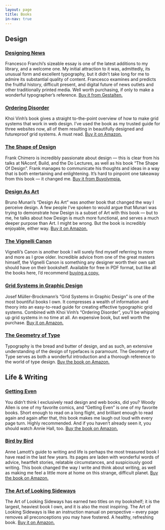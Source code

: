 ```yaml
---
layout: page
title: Books
in-nav: true
---
```


## Design

### [Designing News](http://usshop.gestalten.com/designing-news.html)

Francesco Franchi’s sizeable essay is one of the latest additions to my library, and a welcome one. My initial attraction to it was, admittedly, its unusual form and excellent typography, but it didn’t take long for me to admire its substantial quality of content. Francesco examines and predicts the fruitful history, difficult present, and digital future of news outlets and other traditionally printed media. Well worth purchasing, if only to make a wonderful typographer’s reference. [Buy it from Gestalten.](http://usshop.gestalten.com/designing-news.html)

### [Ordering Disorder](http://www.amazon.co.uk/gp/product/0321703537/ref=as_li_ss_tl?ie=UTF8&camp=1634&creative=19450&creativeASIN=0321703537&linkCode=as2&tag=danedesblo-21)

Khoi Vinh’s book gives a straight to-the-point overview of how to make grid systems that work in web design. I’ve used the book as my trusted guide for three websites now, all of them resulting in beautifully designed and futureproof grid systems. A must read. [Buy it on Amazon.](http://www.amazon.co.uk/gp/product/0321703537/ref=as_li_ss_tl?ie=UTF8&camp=1634&creative=19450&creativeASIN=0321703537&linkCode=as2&tag=danedesblo-21)


### [The Shape of Design](http://www.buyolympia.com/q/Item=frank-chimero-the-shape-of-design)

Frank Chimero is incredibly passionate about design — this is clear from his talks at NAconf, Build, and the Do Lectures, as well as his book “The Shape Of Design”. Frank manages to communicate his thoughts and ideas in a way that is both entertaining and enlightening. It’s hard to pinpoint one takeaway from this book — it changed me. [Buy it from Buyolympia.](http://www.buyolympia.com/q/Item=frank-chimero-the-shape-of-design)


### [Design As Art](http://www.amazon.co.uk/gp/product/0141035811/ref=as_li_ss_tl?ie=UTF8&camp=1634&creative=19450&creativeASIN=0141035811&linkCode=as2&tag=danedesblo-21)

Bruno Munari’s “Design As Art” was another book that changed the way I perceive design. A few people I’ve spoken to would argue that Munari was trying to demonstrate how Design is a subset of Art with this book — but to me, he talks about how Design is much more functional, and serves a much deeper purpose than Art. I might be wrong. But the book is incredibly enjoyable, either way. [Buy it on Amazon.](http://www.amazon.co.uk/gp/product/0141035811/ref=as_li_ss_tl?ie=UTF8&camp=1634&creative=19450&creativeASIN=0141035811&linkCode=as2&tag=danedesblo-21)


### [The Vignelli Canon](http://www.amazon.co.uk/gp/product/3037782250/ref=as_li_ss_tl?ie=UTF8&camp=1634&creative=19450&creativeASIN=3037782250&linkCode=as2&tag=danedesblo-21)

Vignelli’s Canon is another book I will surely find myself referring to more and more as I grow older. Incredible advice from one of the great masters himself, the Vignelli Canon is something any designer worth their own salt should have on their bookshelf. Available for free in PDF format, but like all the books here, I’d recommend [buying a copy.](http://www.amazon.co.uk/gp/product/3037782250/ref=as_li_ss_tl?ie=UTF8&camp=1634&creative=19450&creativeASIN=3037782250&linkCode=as2&tag=danedesblo-21)


### [Grid Systems in Graphic Design](http://www.amazon.co.uk/gp/product/3721201450/ref=as_li_ss_tl?ie=UTF8&camp=1634&creative=19450&creativeASIN=3721201450&linkCode=as2&tag=danedesblo-21)

Josef Müller-Brockmann’s “Grid Systems in Graphic Design” is one of the most bountiful books I own. It compresses a wealth of information and theory into an easy-to-read guide for creating effective typographic grid systems. Combined with Khoi Vinh’s “Ordering Disorder”, you’ll be whipping up grid systems in no time at all. An expensive book, but well worth the purchase. [Buy it on Amazon.](http://www.amazon.co.uk/gp/product/3721201450/ref=as_li_ss_tl?ie=UTF8&camp=1634&creative=19450&creativeASIN=3721201450&linkCode=as2&tag=danedesblo-21)


### [The Geometry of Type](http://www.amazon.co.uk/gp/product/0500241422/ref=as_li_ss_tl?ie=UTF8&camp=1634&creative=19450&creativeASIN=0500241422&linkCode=as2&tag=danedesblo-21)

Typography is the bread and butter of design, and as such, an extensive understanding of the design of typefaces is paramount. The Geometry of Type serves as both a wonderful introduction and a thorough reference to the world of type design. [Buy the book on Amazon.](http://www.amazon.co.uk/gp/product/0500241422/ref=as_li_ss_tl?ie=UTF8&camp=1634&creative=19450&creativeASIN=0500241422&linkCode=as2&tag=danedesblo-21)


## Life & Writing

### [Getting Even](http://www.amazon.co.uk/gp/product/033032795X/ref=as_li_ss_tl?ie=UTF8&camp=1634&creative=19450&creativeASIN=033032795X&linkCode=as2&tag=danedesblo-21)

You didn’t think I exclusively read design and web books, did you? Woody Allen is one of my favorite comics, and “Getting Even” is one of my favorite books. Short enough to read on a long flight, and brilliant enough to read again and again after that, this book makes me laugh out loud with every page turn. Highly recommended. And if you haven’t already seen it, you should watch Annie Hall, too. [Buy the book on Amazon.](http://www.amazon.co.uk/gp/product/033032795X/ref=as_li_ss_tl?ie=UTF8&camp=1634&creative=19450&creativeASIN=033032795X&linkCode=as2&tag=danedesblo-21)


### [Bird by Bird](http://www.amazon.co.uk/gp/product/0385480016/ref=as_li_ss_tl?ie=UTF8&camp=1634&creative=19450&creativeASIN=0385480016&linkCode=as2&tag=danedesblo-21)

Anne Lamott’s guide to writing and life is perhaps the most treasured book I have read in the last few years. Its pages are laden with wonderful words of advice, heartfelt stories, relatable circumstances, and suspiciously good writing. This book changed the way I write and think about writing, as well as making me feel a little more at home on this strange, difficult planet. [Buy the book on Amazon.](http://www.amazon.co.uk/gp/product/0385480016/ref=as_li_ss_tl?ie=UTF8&camp=1634&creative=19450&creativeASIN=0385480016&linkCode=as2&tag=danedesblo-21)


### [The Art of Looking Sideways](http://www.amazon.co.uk/gp/product/0714834491/ref=as_li_ss_tl?ie=UTF8&camp=1634&creative=19450&creativeASIN=0714834491&linkCode=as2&tag=danedesblo-21)

The Art of Looking Sideways has earned two titles on my bookshelf; it is the largest, heaviest book I own, and it is also the most inspiring. The Art of Looking Sideways is like an instruction manual on perspective – every page removes all preconceptions you may have fostered. A healthy, refreshing book. [Buy it on Amazon.](http://www.amazon.co.uk/gp/product/0714834491/ref=as_li_ss_tl?ie=UTF8&camp=1634&creative=19450&creativeASIN=0714834491&linkCode=as2&tag=danedesblo-21)
